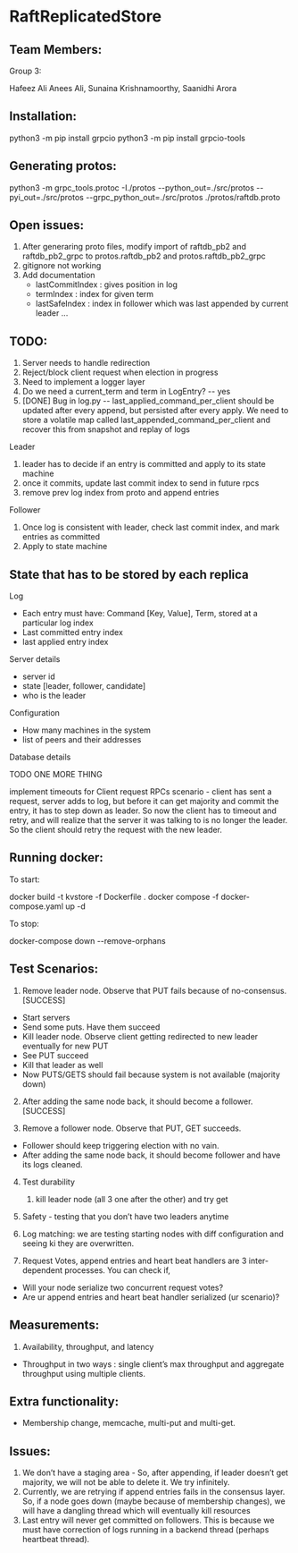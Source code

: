 # RaftReplicatedStore

## Team Members:

Group 3: 

Hafeez Ali Anees Ali, Sunaina Krishnamoorthy, Saanidhi Arora

## Installation:

python3 -m pip install grpcio
python3 -m pip install grpcio-tools

## Generating protos:

python3 -m grpc_tools.protoc -I./protos --python_out=./src/protos --pyi_out=./src/protos --grpc_python_out=./src/protos ./protos/raftdb.proto

## Open issues:

1. After generaring proto files, modify import of raftdb_pb2 and raftdb_pb2_grpc to protos.raftdb_pb2 and protos.raftdb_pb2_grpc 
2. gitignore not working
3. Add documentation
	- lastCommitIndex : gives position in log
	- termIndex : index for given term
	- lastSafeIndex : index in follower which was last appended by current leader
	...

## TODO:

1. Server needs to handle redirection
2. Reject/block client request when election in progress
3. Need to implement a logger layer
4. Do we need a current_term and term in LogEntry? -- yes
5. [DONE] Bug in log.py -- last_applied_command_per_client should be updated after every append, but persisted after every apply. We need to store a volatile map called last_appended_command_per_client and recover this from snapshot and replay of logs

Leader
1. leader has to decide if an entry is committed and apply to its state machine
2. once it commits, update last commit index to send in future rpcs
3. remove prev log index from proto and append entries

Follower
1. Once log is consistent with leader, check last commit index, and mark entries as committed
2. Apply to state machine

## State that has to be stored by each replica

Log
- Each entry must have: Command [Key, Value], Term, stored at a particular log index
- Last committed entry index
- last applied entry index

Server details
- server id
- state [leader, follower, candidate]
- who is the leader

Configuration
- How many machines in the system
- list of peers and their addresses

Database details


TODO ONE MORE THING

implement timeouts for Client request RPCs
scenario - client has sent a request, server adds to log, but before it can get majority and commit the entry, 
it has to step down as leader. So now the client has to timeout and retry, and will realize that the server it
was talking to is no longer the leader. So the client should retry the request with the new leader.


## Running docker:

To start:

docker build -t kvstore -f Dockerfile .
docker compose -f docker-compose.yaml up -d

To stop:

docker-compose down --remove-orphans


## Test Scenarios:

1. Remove leader node. Observe that PUT fails because of no-consensus. [SUCCESS]
- Start servers
- Send some puts. Have them succeed
- Kill leader node. Observe client getting redirected to new leader eventually for new PUT
- See PUT succeed
- Kill that leader as well
- Now PUTS/GETS should fail because system is not available (majority down)

2. After adding the same node back, it should become a follower. [SUCCESS]

3. Remove a follower node. Observe that PUT, GET succeeds.
- Follower should keep triggering election with no vain.
- After adding the same node back, it should become follower and have its logs cleaned.

4. Test durability
    1. kill leader node (all 3 one after the other) and try get

5. Safety - testing that you don’t have two leaders anytime

6. Log matching: we are testing starting nodes with diff configuration and seeing ki they are overwritten.

7. Request Votes, append entries and heart beat handlers are 3 inter-dependent processes. You can check if,
- Will your node serialize two concurrent request votes?
- Are ur append entries and heart beat handler serialized (ur scenario)?

## Measurements:

1. Availability, throughput, and latency
- Throughput in two ways : single client’s max throughput and aggregate throughput using multiple clients.

## Extra functionality: 

- Membership change, memcache, multi-put and multi-get.

## Issues:

1. We don’t have a staging area - So, after appending, if leader doesn’t get majority, we will not be able to delete it. We try infinitely. 
2. Currently, we are retrying if append entries fails in the consensus layer. So, if a node goes down (maybe because of membership changes), we will have a dangling thread which will eventually kill resources
3. Last entry will never get committed on followers. This is because we must have correction of logs running in a backend thread (perhaps heartbeat thread).